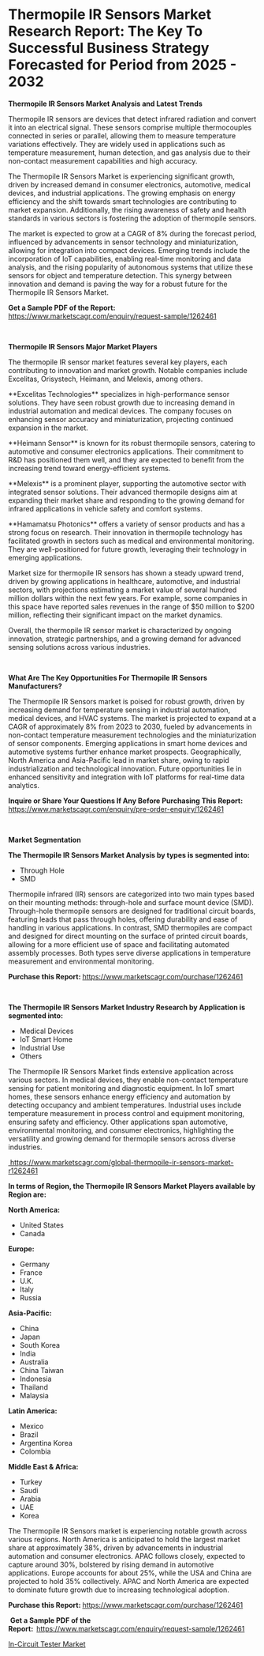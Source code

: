 <p><h1>Thermopile IR Sensors Market Research Report: The Key To Successful Business Strategy Forecasted for Period from 2025 - 2032</h1></p><p><strong>Thermopile IR Sensors Market Analysis and Latest Trends</strong></p>
<p><p>Thermopile IR sensors are devices that detect infrared radiation and convert it into an electrical signal. These sensors comprise multiple thermocouples connected in series or parallel, allowing them to measure temperature variations effectively. They are widely used in applications such as temperature measurement, human detection, and gas analysis due to their non-contact measurement capabilities and high accuracy.</p><p>The Thermopile IR Sensors Market is experiencing significant growth, driven by increased demand in consumer electronics, automotive, medical devices, and industrial applications. The growing emphasis on energy efficiency and the shift towards smart technologies are contributing to market expansion. Additionally, the rising awareness of safety and health standards in various sectors is fostering the adoption of thermopile sensors.</p><p>The market is expected to grow at a CAGR of 8% during the forecast period, influenced by advancements in sensor technology and miniaturization, allowing for integration into compact devices. Emerging trends include the incorporation of IoT capabilities, enabling real-time monitoring and data analysis, and the rising popularity of autonomous systems that utilize these sensors for object and temperature detection. This synergy between innovation and demand is paving the way for a robust future for the Thermopile IR Sensors Market.</p></p>
<p><strong>Get a Sample PDF of the Report:&nbsp;</strong> <a href="https://www.marketscagr.com/enquiry/request-sample/1262461?utm_campaign=2314&utm_medium=2&utm_source=Github&utm_content=ia&utm_term=10022025&utm_id=thermopile-ir-sensors">https://www.marketscagr.com/enquiry/request-sample/1262461</a></p>
<p>&nbsp;</p>
<p><strong>Thermopile IR Sensors Major Market Players</strong></p>
<p><p>The thermopile IR sensor market features several key players, each contributing to innovation and market growth. Notable companies include Excelitas, Orisystech, Heimann, and Melexis, among others.</p><p>**Excelitas Technologies** specializes in high-performance sensor solutions. They have seen robust growth due to increasing demand in industrial automation and medical devices. The company focuses on enhancing sensor accuracy and miniaturization, projecting continued expansion in the market.</p><p>**Heimann Sensor** is known for its robust thermopile sensors, catering to automotive and consumer electronics applications. Their commitment to R&D has positioned them well, and they are expected to benefit from the increasing trend toward energy-efficient systems.</p><p>**Melexis** is a prominent player, supporting the automotive sector with integrated sensor solutions. Their advanced thermopile designs aim at expanding their market share and responding to the growing demand for infrared applications in vehicle safety and comfort systems.</p><p>**Hamamatsu Photonics** offers a variety of sensor products and has a strong focus on research. Their innovation in thermopile technology has facilitated growth in sectors such as medical and environmental monitoring. They are well-positioned for future growth, leveraging their technology in emerging applications.</p><p>Market size for thermopile IR sensors has shown a steady upward trend, driven by growing applications in healthcare, automotive, and industrial sectors, with projections estimating a market value of several hundred million dollars within the next few years. For example, some companies in this space have reported sales revenues in the range of $50 million to $200 million, reflecting their significant impact on the market dynamics.</p><p>Overall, the thermopile IR sensor market is characterized by ongoing innovation, strategic partnerships, and a growing demand for advanced sensing solutions across various industries.</p></p>
<p>&nbsp;</p>
<p><strong>What Are The Key Opportunities For Thermopile IR Sensors Manufacturers?</strong></p>
<p><p>The Thermopile IR Sensors market is poised for robust growth, driven by increasing demand for temperature sensing in industrial automation, medical devices, and HVAC systems. The market is projected to expand at a CAGR of approximately 8% from 2023 to 2030, fueled by advancements in non-contact temperature measurement technologies and the miniaturization of sensor components. Emerging applications in smart home devices and automotive systems further enhance market prospects. Geographically, North America and Asia-Pacific lead in market share, owing to rapid industrialization and technological innovation. Future opportunities lie in enhanced sensitivity and integration with IoT platforms for real-time data analytics.</p></p>
<p><strong>Inquire or Share Your Questions If Any Before Purchasing This Report:</strong> <a href="https://www.marketscagr.com/enquiry/pre-order-enquiry/1262461?utm_campaign=2314&utm_medium=2&utm_source=Github&utm_content=ia&utm_term=10022025&utm_id=thermopile-ir-sensors">https://www.marketscagr.com/enquiry/pre-order-enquiry/1262461</a></p>
<p>&nbsp;</p>
<p><strong>Market Segmentation</strong></p>
<p><strong>The Thermopile IR Sensors Market Analysis by types is segmented into:</strong></p>
<p><ul><li>Through Hole</li><li>SMD</li></ul></p>
<p><p>Thermopile infrared (IR) sensors are categorized into two main types based on their mounting methods: through-hole and surface mount device (SMD). Through-hole thermopile sensors are designed for traditional circuit boards, featuring leads that pass through holes, offering durability and ease of handling in various applications. In contrast, SMD thermopiles are compact and designed for direct mounting on the surface of printed circuit boards, allowing for a more efficient use of space and facilitating automated assembly processes. Both types serve diverse applications in temperature measurement and environmental monitoring.</p></p>
<p><strong>Purchase this Report:&nbsp;</strong><a href="https://www.marketscagr.com/purchase/1262461?utm_campaign=2314&utm_medium=2&utm_source=Github&utm_content=ia&utm_term=10022025&utm_id=thermopile-ir-sensors">https://www.marketscagr.com/purchase/1262461</a></p>
<p>&nbsp;</p>
<p><strong>The Thermopile IR Sensors Market Industry Research by Application is segmented into:</strong></p>
<p><ul><li>Medical Devices</li><li>IoT Smart Home</li><li>Industrial Use</li><li>Others</li></ul></p>
<p><p>The Thermopile IR Sensors Market finds extensive application across various sectors. In medical devices, they enable non-contact temperature sensing for patient monitoring and diagnostic equipment. In IoT smart homes, these sensors enhance energy efficiency and automation by detecting occupancy and ambient temperatures. Industrial uses include temperature measurement in process control and equipment monitoring, ensuring safety and efficiency. Other applications span automotive, environmental monitoring, and consumer electronics, highlighting the versatility and growing demand for thermopile sensors across diverse industries.</p></p>
<p><a href="https://www.marketscagr.com/global-thermopile-ir-sensors-market-r1262461?utm_campaign=2314&utm_medium=2&utm_source=Github&utm_content=ia&utm_term=10022025&utm_id=thermopile-ir-sensors">&nbsp;https://www.marketscagr.com/global-thermopile-ir-sensors-market-r1262461</a></p>
<p><strong>In terms of Region, the Thermopile IR Sensors Market Players available by Region are:</strong></p>
<p>
    <p> <strong> North America: </strong>
        <ul>
            <li>United States</li>
            <li>Canada</li>
        </ul>
        </p> 
    <p> <strong> Europe: </strong>
        <ul>
            <li>Germany</li>
            <li>France</li>
            <li>U.K.</li>
            <li>Italy</li>
            <li>Russia</li>
        </ul>
        </p> 
    <p> <strong> Asia-Pacific: </strong>
        <ul>
            <li>China</li>
            <li>Japan</li>
            <li>South Korea</li>
            <li>India</li>
            <li>Australia</li>
            <li>China Taiwan</li>
            <li>Indonesia</li>
            <li>Thailand</li>
            <li>Malaysia</li>
        </ul>
        </p> 
    <p> <strong> Latin America: </strong>
        <ul>
            <li>Mexico</li>
            <li>Brazil</li>
            <li>Argentina Korea</li>
            <li>Colombia</li>
        </ul>
        </p> 
    <p> <strong> Middle East & Africa: </strong>
        <ul>
            <li>Turkey</li>
            <li>Saudi</li>
            <li>Arabia</li>
            <li>UAE</li>
            <li>Korea</li>
        </ul>
    </p>
    </p>
<p><p>The Thermopile IR Sensors market is experiencing notable growth across various regions. North America is anticipated to hold the largest market share at approximately 38%, driven by advancements in industrial automation and consumer electronics. APAC follows closely, expected to capture around 30%, bolstered by rising demand in automotive applications. Europe accounts for about 25%, while the USA and China are projected to hold 35% collectively. APAC and North America are expected to dominate future growth due to increasing technological adoption.</p></p>
<p><strong>Purchase this Report: </strong><a href="https://www.marketscagr.com/purchase/1262461?utm_campaign=2314&utm_medium=2&utm_source=Github&utm_content=ia&utm_term=10022025&utm_id=thermopile-ir-sensors">https://www.marketscagr.com/purchase/1262461</a></p>
<p>&nbsp;<strong>Get a Sample PDF of the Report:&nbsp;&nbsp;</strong><a href="https://www.marketscagr.com/enquiry/request-sample/1262461?utm_campaign=2314&utm_medium=2&utm_source=Github&utm_content=ia&utm_term=10022025&utm_id=thermopile-ir-sensors">https://www.marketscagr.com/enquiry/request-sample/1262461</a></p>
<p><strong></strong></p>
<p><p><a href="https://github.com/rileymgdorcas/Market-Research-Report-List-1/blob/main/in-circuit-tester-market.md?utm_campaign=2314&utm_medium=2&utm_source=Github&utm_content=ia&utm_term=10022025&utm_id=thermopile-ir-sensors">In-Circuit Tester Market</a></p></p>
